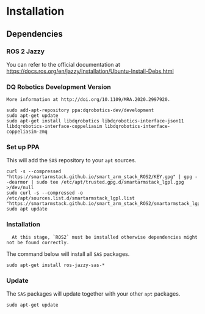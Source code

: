 # Installation

## Dependencies

### ROS 2 Jazzy

You can refer to the official documentation at https://docs.ros.org/en/jazzy/Installation/Ubuntu-Install-Debs.html

### DQ Robotics Development Version

```{seealso}
More information at http://doi.org/10.1109/MRA.2020.2997920.
```

```commandline
sudo add-apt-repository ppa:dqrobotics-dev/development
sudo apt-get update
sudo apt-get install libdqrobotics libdqrobotics-interface-json11 libdqrobotics-interface-coppeliasim libdqrobotics-interface-coppeliasim-zmq
```

### Set up PPA

This will add the `SAS` repository to your `apt` sources.

```commandline
curl -s --compressed "https://smartarmstack.github.io/smart_arm_stack_ROS2/KEY.gpg" | gpg --dearmor | sudo tee /etc/apt/trusted.gpg.d/smartarmstack_lgpl.gpg >/dev/null
sudo curl -s --compressed -o /etc/apt/sources.list.d/smartarmstack_lgpl.list "https://smartarmstack.github.io/smart_arm_stack_ROS2/smartarmstack_lgpl.list"
sudo apt update
```

### Installation

```{important} 
  At this stage, `ROS2` must be installed otherwise dependencies might not be found correctly.
```

The command below will install all `SAS` packages. 

```commandline
sudo apt-get install ros-jazzy-sas-*
```

### Update

The `SAS` packages will update together with your other `apt` packages.

```commandline
sudo apt-get update
```